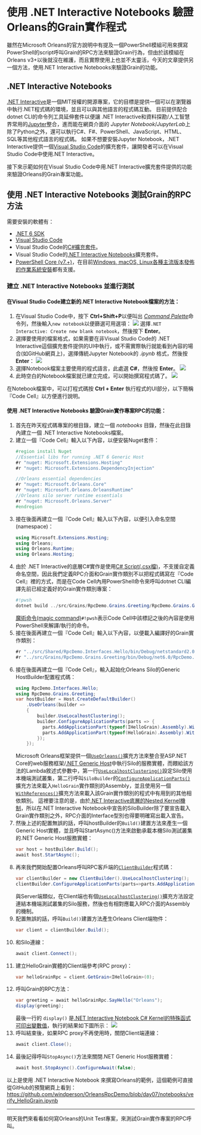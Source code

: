 # 使用 .NET Interactive Notebooks 驗證Orleans的Grain實作程式

雖然在Microsoft Orleans的官方說明中有提及一個PowerShell模組可用來撰寫PowerShell的script呼叫Grain的RPC方法來驗證Grain行為，但由於該模組在Orleans v3+以後就沒在維護，而且實際使用上也並不太靈活，今天的文章提供另一個方法，使用.NET Interactive Notebooks來驗證Grain的功能。

## .NET Interactive Notebooks

[.NET Interactive](https://github.com/dotnet/interactive)是一個MIT授權的開源專案，它的目標是提供一個可以在瀏覽器中執行.NET程式碼的環境，並且可以與其他語言的程式碼互動。
目前提供配合 dotnet CLI的命令列工具延伸套件以便讓 .NET Interactive和資料探勘/人工智慧界常用的[Jupyter](https://jupyter.org/)整合，進而能在網頁介面的 *Jupyter Notebook*/*JupyterLab*上除了Python之外，還可以執行C#、F#、PowerShell、JavaScript、HTML、SQL等其他程式語言的程式碼。
如果不想要安裝Jupyter Notebook，.NET Interactive提供一個[Visual Studio Code](https://code.visualstudio.com/)的擴充套件，讓開發者可以在Visual Studio Code中使用.NET Interactive。

接下來示範如何在Visual Studio Code中用.NET Interactive擴充套件提供的功能來驗證Orleans的Grain專案功能。

## 使用 .NET Interactive Notebooks 測試Grain的RPC方法

需要安裝的軟體有：


* [.NET 6 SDK](https://aka.ms/DotNET_SDKs)
* [Visual Studio Code](https://code.visualstudio.com/Download)
* Visual Studio Code的[C#擴充套件](https://marketplace.visualstudio.com/items?itemName=ms-dotnettools.csharp)。
* Visual Studio Code的[.NET Interactive Notebooks](https://marketplace.visualstudio.com/items?itemName=ms-dotnettools.dotnet-interactive-vscode)擴充套件。
* [PowerShell Core (v7.+)](https://learn.microsoft.com/en-us/powershell/)，在目前[Windows, macOS, Linux各種主流版本發佈的作業系統安裝]()都有支援。

### 建立 .NET Interactive Notebooks 並進行測試

#### 在Visual Studio Code建立新的.NET Interactive Notebook檔案的方法：
1. 在Visual Studio Code中，按下 **Ctrl+Shift+P**以便叫出 [*Command Palette*](https://code.visualstudio.com/docs/getstarted/userinterface#_command-palette)命令列，然後輸入`new notebook`以便篩選可用選項：
    ![](open_new_notebook01.png)
    選擇`.NET Interactive: Create new blank notebook`，然後按下 **Enter**。
2. 選擇要使用的檔案格式，如果需要在非Visual Studio Code的 .NET Interactive這個擴充套件提供的UI中執行，或不需實際執行就能看到內容的場合(如GitHub網頁上)，選擇傳統Jupyter Notebook的 *.ipynb* 格式，然後按 **Enter**：
    ![](open_new_notebook02.png)
3. 選擇Notebook檔案主要使用的程式語言，此處選 **C#**，然後按 **Enter**。
    ![](open_new_notebook03.png)
4. 此時空白的Notebook檔案就已建立完成，可以開始撰寫程式碼了。
    ![](open_new_notebook04.png)

在Notebook檔案中，可以打程式碼按 **Ctrl + Enter** 執行程式的UI部分，以下簡稱『Code Cell』以方便進行說明。
    
#### 使用 .NET Interactive Notebooks 驗證Grain實作專案RPC的功能：

1. 首先在昨天程式碼專案的根目錄，建立一個 *notebooks* 目錄，然後在此目錄內建立一個 .NET Interactive Notebooks檔案。
2. 建立一個『Code Cell』輸入以下內容，以便安裝Nuget套件：
    ```csharp
    #region install Nuget
    //Essential libs for running .NET 6 Generic Host
    #r "nuget: Microsoft.Extensions.Hosting"
    #r "nuget: Microsoft.Extensions.DependencyInjection"

    //Orleans essential dependencies
    #r "nuget: Microsoft.Orleans.Core"
    #r "nuget: Microsoft.Orleans.OrleansRuntime"
    //Orleans silo server runtime essentials
    #r "nuget: Microsoft.Orleans.Server"
    #endregion
   ```
3. 接在後面再建立一個『Code Cell』輸入以下內容，以便引入命名空間(namespace)：
    ```csharp
    using Microsoft.Extensions.Hosting;
    using Orleans;
    using Orleans.Runtime;
    using Orleans.Hosting;
    ```
4. 由於 .NET Interactive的底層C#實作是使用[C# Script(.csx檔)](https://learn.microsoft.com/en-us/archive/msdn-magazine/2016/january/essential-net-csharp-scripting)，不支援自定義命名空間，因此我們定義RPC介面和Grain實作類別不以把程式碼寫在『Code Cell』裡的方式，而是在Code Cell內用PowerShell命令來呼叫dotnet CLI編譯先前已經定義好的Grain實作類別專案：  
    ```powershell
    #!pwsh
    dotnet build ../src/Grains/RpcDemo.Grains.Greeting/RpcDemo.Grains.Greeting.csproj --nologo --verbosity quiet
    ```
    [魔術命令(magic command)](https://github.com/dotnet/interactive/blob/main/docs/magic-commands.md)`#!pwsh`表示Code Cell中該標記之後的內容是使用PowerShell來解譯/執行的命令。
5. 接在後面再建立一個『Code Cell』輸入以下內容，以便載入編譯好的Grain實作類別：
    ```csharp
    #r "../src/Shared/RpcDemo.Interfaces.Hello/bin/Debug/netstandard2.0/RpcDemo.Interfaces.Hello.dll"
    #r "../src/Grains/RpcDemo.Grains.Greeting/bin/Debug/net6.0/RpcDemo.Grains.Greeting.dll"
    ```
6. 接在後面再建立一個『Code Cell』，輸入起始化Orleans Silo的Generic HostBuilder配置程式碼：
    ```csharp
    using RpcDemo.Interfaces.Hello;
    using RpcDemo.Grains.Greeting;
    var hostBuilder = Host.CreateDefaultBuilder()
        .UseOrleans(builder =>
        {
            builder.UseLocalhostClustering();
            builder.ConfigureApplicationParts(parts => {
              parts.AddApplicationPart(typeof(IHelloGrain).Assembly).WithReferences();
              parts.AddApplicationPart(typeof(HelloGrain).Assembly).WithReferences();
            });
        });
    ```
    Microsoft Orleans框架提供一個[`UseOrleans()`](https://learn.microsoft.com/en-us/dotnet/api/microsoft.extensions.hosting.generichostextensions.useorleans)擴充方法來整合至ASP.NET Core的web服務框架/[.NET Generic Host](https://learn.microsoft.com/en-us/aspnet/core/fundamentals/host/generic-host)中執行Silo的服務實體，而餵給該方法的Lambda敘述式參數中，第一行[`UseLocalhostClustering()`](https://learn.microsoft.com/en-us/dotnet/api/orleans.hosting.corehostingextensions.uselocalhostclustering)設定Silo使用本機端測試叢集，第二行呼叫`SiloBuilder`的[`ConfigureApplicationParts()`](https://learn.microsoft.com/en-us/dotnet/api/orleans.hosting.silobuilderextensions.configureapplicationparts)擴充方法來載入`HelloGrain`實作類別的Assembly，並且使用另一個[`WithReferences()`](https://learn.microsoft.com/en-us/dotnet/api/orleans.applicationpartmanagerextensions.withreferences)擴充方法來載入該Grain實作類別的程式中有用到的其他相依類別。
    這裡要注意的是，由於[.NET Interactive底層的Nested Kernel機制](https://github.com/dotnet/interactive/blob/main/docs/kernels-overview.md)，所以在.NET Interactive Notebook中宣告的SiloBuilder除了要宣告載入Grain實作類別之外，RPC介面的Interface型別也得要明確寫出載入宣告。
7. 然後上述的配置無誤的話，呼叫hostBuilder的`Build()`建置方法來產生一個Generic Host實體，並且呼叫StartAsync()方法來啟動承載本機Silo測試叢集的.NET Generic Host服務實體：
    ```csharp
    var host = hostBuilder.Build();
    await host.StartAsync();
    ```
8. 再來我們開始配置Orleans呼叫RPC客戶端的[`ClientBuilder`](https://docs.microsoft.com/en-us/dotnet/api/orleans.clientbuilder)程式碼：
    ```csharp
    var clientBuilder = new ClientBuilder().UseLocalhostClustering();
    clientBuilder.ConfigureApplicationParts(parts=>parts.AddApplicationPart(typeof(IHelloGrain).Assembly));
    ```
    與Server端類似，在Client端也有個[`UseLocalhostClustering()`](https://learn.microsoft.com/en-us/dotnet/api/orleans.clientbuilderextensions.uselocalhostclustering)擴充方法設定連結本機端測試叢集的Silo服務，然後也有相對應載入RPC介面的Assembly的機制。
9. 配置無誤的話，呼叫`Build()`建置方法產生Orleans Client端物件：
   ```csharp
   var client = clientBuilder.Build();
   ```
10. 和Silo連線：
    ```csharp
    await client.Connect();
    ```
11. 建立HelloGrain實體的Client端參考(RPC proxy)：
    ```csharp
    var helloGrainRpc = client.GetGrain<IHelloGrain>(0);
    ```
12. 呼叫Grain的RPC方法：
    ```csharp
    var greeting = await helloGrainRpc.SayHello("Orleans");
    display(greeting);
    ```
    最後一行的 `display()` 是[.NET Interactive Notebook C# Kernel的特殊函式可印出變數值](https://github.com/dotnet/interactive/blob/main/docs/display-output-csharp.md)，執行的結果如下圖所示：
    ![](run_rpc_result.png)
13. 呼叫結束後，如果RPC proxy不再使用時，關閉Client端連線：
    ```csharp
    await client.Close();
    ```
14. 最後記得呼叫`StopAsync()`方法來關閉.NET Generic Host服務實體：
    ```csharp
    await host.StopAsync().ConfigureAwait(false);
    ```

以上是使用 .NET Interactive Notebook 來撰寫Orleans的範例，這個範例可直接從GitHub的預覽網頁上看到：  
https://github.com/windperson/OrleansRpcDemo/blob/day07/notebooks/verify_HelloGrain.ipynb

---

明天我們來看看如何寫Orleans的Unit Test專案，來測試Grain實作專案的RPC呼叫。
